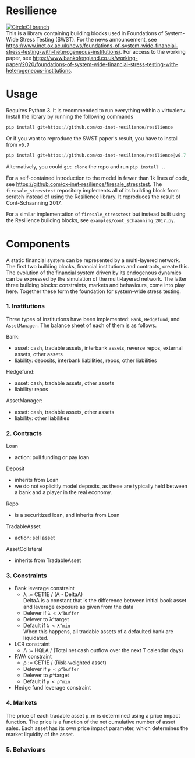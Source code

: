 # Resilience

[![CircleCI branch](https://img.shields.io/circleci/project/github/ox-inet-resilience/resilience/master.svg)](https://circleci.com/gh/ox-inet-resilience/resilience)  
This is a library containing building blocks used in Foundations of System-Wide Stress Testing (SWST).
For the news announcement, see https://www.inet.ox.ac.uk/news/foundations-of-system-wide-financial-stress-testing-with-heterogeneous-institutions/.
For access to the working paper, see https://www.bankofengland.co.uk/working-paper/2020/foundations-of-system-wide-financial-stress-testing-with-heterogeneous-institutions.

# Usage

Requires Python 3. It is recommended to run everything within a virtualenv.
Install the library by running the following commands
```python
pip install git+https://github.com/ox-inet-resilience/resilience
```

Or if you want to reproduce the SWST paper's result, you have to install from `v0.7`
```python
pip install git+https://github.com/ox-inet-resilience/resilience@v0.7
```

Alternatively, you could `git clone` the repo and run `pip install .`.

For a self-contained introduction to the model in fewer than 1k lines of code, see https://github.com/ox-inet-resilience/firesale_stresstest.
The `firesale_stresstest` repository implements all of its building block from scratch instead of using the Resilience library.
It reproduces the result of Cont-Schaanning 2017.

For a similar implementation of `firesale_stresstest` but instead built using the Resilience building blocks, see `examples/cont_schaanning_2017.py`.

# Components

A static financial system can be represented by a multi-layered network.
The first two building blocks, financial institutions and contracts, create this.
The evolution of the financial system driven by its endogenous dynamics can be expressed by the simulation of the multi-layered network.
The latter three building blocks: constraints, markets and behaviours, come into play here.
Together these form the foundation for system-wide stress testing.

### 1. Institutions

Three types of institutions have been implemented: `Bank`, `Hedgefund`, and `AssetManager`.
The balance sheet of each of them is as follows.

Bank:
- asset: cash, tradable assets, interbank assets, reverse repos, external assets, other assets
- liability: deposits, interbank liabilities, repos, other liabilities

Hedgefund:
- asset: cash, tradable assets, other assets
- liability: repos

AssetManager:
- asset: cash, tradable assets, other assets
- liability: other liabilities

### 2. Contracts

Loan
- action: pull funding or pay loan

Deposit
- inherits from Loan
- we do not explicitly model deposits, as these are typically held between a bank and a player in the real economy.

Repo
- is a securitized loan, and inherits from Loan

TradableAsset
- action: sell asset

AssetCollateral
- inherits from TradableAsset

### 3. Constraints

- Bank leverage constraint
  - λ := CET1E / (A - DeltaA)  
    DeltaA is a constant that is the difference between initial book asset and leverage exposure as given from the data
  - Delever if `λ < λ^buffer`
  - Delever to λ^target
  - Default if `λ < λ^min`  
    When this happens, all tradable assets of a defaulted bank are liquidated.
- LCR constraint
  - Λ := HQLA / (Total net cash outflow over the next T calendar days)
- RWA constraint
  - ρ := CET1E / (Risk-weighted asset)
  - Delever if `ρ < ρ^buffer`
  - Delever to ρ^target
  - Default if `ρ < ρ^min`
- Hedge fund leverage constraint

### 4. Markets

The price of each tradable asset p_m is determined using a price impact function.
The price is a function of the net cumulative number of asset sales.
Each asset has its own price impact parameter, which determines the market liquidity of the asset.

### 5. Behaviours

